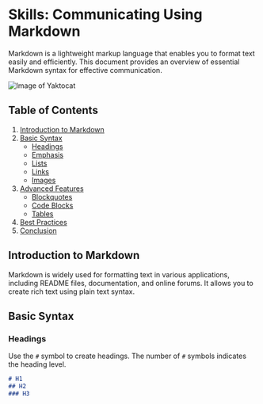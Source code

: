 # Skills: Communicating Using Markdown

Markdown is a lightweight markup language that enables you to format text easily and efficiently. This document provides an overview of essential Markdown syntax for effective communication.

![Image of Yaktocat](https://octodex.github.com/images/yaktocat.png)

## Table of Contents

1. [Introduction to Markdown](#introduction-to-markdown)
2. [Basic Syntax](#basic-syntax)
   - [Headings](#headings)
   - [Emphasis](#emphasis)
   - [Lists](#lists)
   - [Links](#links)
   - [Images](#images)
3. [Advanced Features](#advanced-features)
   - [Blockquotes](#blockquotes)
   - [Code Blocks](#code-blocks)
   - [Tables](#tables)
4. [Best Practices](#best-practices)
5. [Conclusion](#conclusion)

## Introduction to Markdown

Markdown is widely used for formatting text in various applications, including README files, documentation, and online forums. It allows you to create rich text using plain text syntax.

## Basic Syntax

### Headings

Use the `#` symbol to create headings. The number of `#` symbols indicates the heading level.

```markdown
# H1
## H2
### H3

